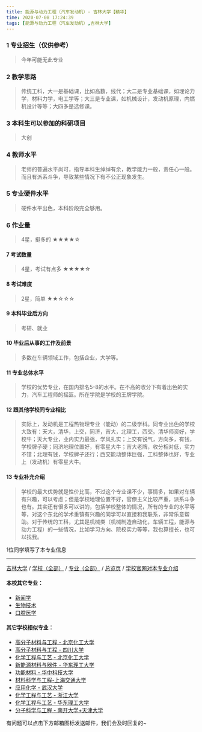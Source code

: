 ```yaml
---
title: 能源与动力工程（汽车发动机）- 吉林大学【精华】
time: 2020-07-08 17:24:39
tags: [能源与动力工程（汽车发动机）,吉林大学]
---
```

### 1 专业招生（仅供参考）  
> 今年可能无此专业


### 2 教学思路
> 传统工科，大一是基础课，比如高数，线代；大二是专业基础课，如理论力学，材料力学，电工学等；大三是专业课，如机械设计，发动机原理，内燃机设计等等；大四多是选修课。


### 3 本科生可以参加的科研项目
>  大创


### 4 教师水平
> 老师的普遍水平尚可，指导本科生绰绰有余，教学能力一般，责任心一般。而且有派系斗争，导致某些情况下有不公正现象发生。


### 5 专业硬件水平
> 硬件水平出色，本科阶段完全够用。


### 6 作业量
>4星，挺多的
★★★★☆


#### 7 考试数量
>4星，考试有点多
★★★★☆


#### 8 考试难度
> 2星，简单
★★☆☆☆


#### 9 本科毕业后方向
> 考研、就业


#### 10 毕业后从事的工作及前景
> 多数在车辆领域工作，包括企业，大学等。


#### 11 专业总体水平
> 学校的优势专业，在国内排名5-8的水平。在不高的收分下有着出色的实力，汽车工程师的摇篮。所在学院是学校的王牌学院。


#### 12 跟其他学校同专业相比
> 实际上，发动机是工程热物理专业（能动）的二级学科。同专业出色的学校大致有：天大，清华，上交，同济，吉大，北理工，西交。清华师资好，学校牛；天大专业，业内实力最强，学风扎实；上交有锐气，方向多，有钱，学校牌子硬；同济地理位置好，有零星大牛；吉大老牌，收分相对低，实力不错；北理有钱，学校牌子还行；西交能动整体巨强，工科整体也好，专业上（发动机）有零星大牛。


#### 13 专业补充介绍
> 学校的最大优势就是性价比高，不过这个专业课不少，事情多，如果对车辆有兴趣，可以考虑；但是学校地理位置不好，官僚主义比较严重，派系斗争也有。其实还有很多可以讲的，包括学校整体的情况，所有的专业的水平等等，对这个东北的学术重镇有兴趣的同学可以直接和我联系，非常乐意帮助。对于传统的工科，尤其是机械类（机械制造自动化，车辆工程，能源与动力工程）的一些情况，比如学习方向、院校实力等等，我也算擅长，也可以找我。

1位同学填写了本专业信息
***
[吉林大学](https://univgo.github.io/2020/07/08/吉林大学) / [学校（全部）](https://univgo.github.io/2020/07/09/学校汇总页) / [专业（全部）](https://univgo.github.io/2020/07/09/专业汇总页) / [总览页](https://univgo.github.io/2020/07/09/总览) / [学校官网对本专业介绍](http://auto.jlu.edu.cn/%E4%BA%BA%E6%89%8D%E5%9F%B9%E5%85%BB/%E6%9C%AC%E7%A7%91%E7%94%9F%E5%9F%B9%E5%85%BB/%E8%83%BD%E6%BA%90%E4%B8%8E%E5%8A%A8%E5%8A%9B%E5%B7%A5%E7%A8%8B%EF%BC%88%E6%B1%BD%E8%BD%A6%E5%8F%91%E5%8A%A8%E6%9C%BA%EF%BC%89%E4%B8%93%E4%B8%9A/)
#### 本校其它专业：
- [新闻学](https://univgo.github.io/2020/07/08/新闻学%20-%20吉林大学)
- [生物技术](https://univgo.github.io/2020/07/08/生物技术%20-%20吉林大学)
- [口腔医学](https://univgo.github.io/2020/07/08/口腔医学%20-%20吉林大学)

#### 其它学校相似专业：
- [高分子材料与工程 - 北京化工大学](https://univgo.github.io/2020/07/08/高分子材料与工程%20-%20北京化工大学)
- [高分子材料与工程 - 四川大学](https://univgo.github.io/2020/07/08/高分子材料与工程%20-%20四川大学)
- [化学工程与工艺 - 北京化工大学](https://univgo.github.io/2020/07/08/化学工程与工艺%20-%20北京化工大学)
- [新能源材料与器件 - 华东理工大学](https://univgo.github.io/2020/07/08/新能源材料与器件%20-%20华东理工大学)
- [功能材料 - 华中科技大学](https://univgo.github.io/2020/07/08/功能材料%20-%20华中科技大学)
- [材料科学与工程-上海交通大学](https://univgo.github.io/2020/07/08/材料科学与工程%20-%20上海交通大学)
- [应用化学 - 武汉大学](https://univgo.github.io/2020/07/08/应用化学%20-%20武汉大学)
- [化学工程与工艺 - 浙江大学](https://univgo.github.io/2020/07/08/化学工程与工艺%20-%20浙江大学)
- [化学工程与工艺 - 华东理工大学](https://univgo.github.io/2020/07/08/化学工程与工艺%20-%20华东理工大学)
- [分子科学与工程 - 南开大学+天津大学](https://univgo.github.io/2020/07/08/分子科学与工程%20-%20南开大学+天津大学) 

有问题可以点击下方邮箱图标发送邮件，我们会及时回复的~